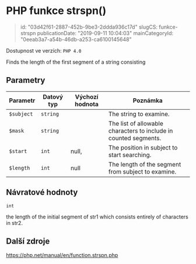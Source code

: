 PHP funkce strspn()
================================

> id: "03d42f61-2887-452b-9be3-2ddda936c17d"
> slugCS: funkce-strspn
> publicationDate: "2019-09-11 10:04:03"
> mainCategoryId: "0eeab3a7-a54b-46db-a253-ca6100145648"

Dostupnost ve verzích: `PHP 4.0`

Finds the length of the first segment of a string consisting


Parametry
--------------

| Parametr | Datový typ | Výchozí hodnota | Poznámka |
|-----|-----|-----|-----|
| `$subject` | `string` |  | The string to examine. |
| `$mask` | `string` |  | The list of allowable characters to include in counted segments. |
| `$start` | `int` | null, | The position in subject to start searching. |
| `$length` | `int` | null | The length of the segment from subject to examine. |


Návratové hodnoty
----------------

`int`

the length of the initial segment of str1
which consists entirely of characters in str2.

Další zdroje
------------

https://php.net/manual/en/function.strspn.php
